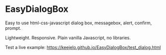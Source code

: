 # EasyDialogBox

Easy to use html-css-javascript dialog box, messagebox, alert, confirm, prompt.

Lightweight. Responsive. Plain vanilla Javascript, no libraries.

Test a live example: https://keejelo.github.io/EasyDialogBox/test_dialog.html

